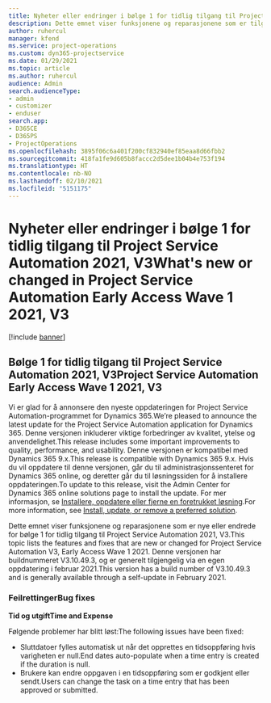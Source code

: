 ```yaml
---
title: Nyheter eller endringer i bølge 1 for tidlig tilgang til Project Service Automation 2021, V3
description: Dette emnet viser funksjonene og reparasjonene som er tilgjengelige i bølge 1 for tidlig tilgang til Project Service Automation 2021, V3.
author: ruhercul
manager: kfend
ms.service: project-operations
ms.custom: dyn365-projectservice
ms.date: 01/29/2021
ms.topic: article
ms.author: ruhercul
audience: Admin
search.audienceType:
- admin
- customizer
- enduser
search.app:
- D365CE
- D365PS
- ProjectOperations
ms.openlocfilehash: 3895f06c6a401f200cf832940ef85eaa8d66fbb2
ms.sourcegitcommit: 418fa1fe9d605b8faccc2d5dee1b04b4e753f194
ms.translationtype: HT
ms.contentlocale: nb-NO
ms.lasthandoff: 02/10/2021
ms.locfileid: "5151175"
---
```

# <a name="whats-new-or-changed-in-project-service-automation-early-access-wave-1-2021-v3"></a><span data-ttu-id="77943-103">Nyheter eller endringer i bølge 1 for tidlig tilgang til Project Service Automation 2021, V3</span><span class="sxs-lookup"><span data-stu-id="77943-103">What's new or changed in Project Service Automation Early Access Wave 1 2021, V3</span></span>

[!include [banner](../includes/psa-now-project-operations.md)]

## <a name="project-service-automation-early-access-wave-1-2021-v3"></a><span data-ttu-id="77943-104">Bølge 1 for tidlig tilgang til Project Service Automation 2021, V3</span><span class="sxs-lookup"><span data-stu-id="77943-104">Project Service Automation Early Access Wave 1 2021, V3</span></span>

<span data-ttu-id="77943-105">Vi er glad for å annonsere den nyeste oppdateringen for Project Service Automation-programmet for Dynamics 365.</span><span class="sxs-lookup"><span data-stu-id="77943-105">We’re pleased to announce the latest update for the Project Service Automation application for Dynamics 365.</span></span> <span data-ttu-id="77943-106">Denne versjonen inkluderer viktige forbedringer av kvalitet, ytelse og anvendelighet.</span><span class="sxs-lookup"><span data-stu-id="77943-106">This release includes some important improvements to quality, performance, and usability.</span></span> <span data-ttu-id="77943-107">Denne versjonen er kompatibel med Dynamics 365 9.x.</span><span class="sxs-lookup"><span data-stu-id="77943-107">This release is compatible with Dynamics 365 9.x.</span></span> <span data-ttu-id="77943-108">Hvis du vil oppdatere til denne versjonen, går du til administrasjonssenteret for Dynamics 365 online, og deretter går du til løsningssiden for å installere oppdateringen.</span><span class="sxs-lookup"><span data-stu-id="77943-108">To update to this release, visit the Admin Center for Dynamics 365 online solutions page to install the update.</span></span> <span data-ttu-id="77943-109">For mer informasjon, se [Installere, oppdatere eller fjerne en foretrukket løsning](https://docs.microsoft.com/power-platform/admin/install-remove-preferred-solution).</span><span class="sxs-lookup"><span data-stu-id="77943-109">For more information, see [Install, update, or remove a preferred solution](https://docs.microsoft.com/power-platform/admin/install-remove-preferred-solution).</span></span>

<span data-ttu-id="77943-110">Dette emnet viser funksjonene og reparasjonene som er nye eller endrede for bølge 1 for tidlig tilgang til Project Service Automation 2021, V3.</span><span class="sxs-lookup"><span data-stu-id="77943-110">This topic lists the features and fixes that are new or changed for Project Service Automation V3, Early Access Wave 1 2021.</span></span> <span data-ttu-id="77943-111">Denne versjonen har buildnummeret V3.10.49.3, og er generelt tilgjengelig via en egen oppdatering i februar 2021.</span><span class="sxs-lookup"><span data-stu-id="77943-111">This version has a build number of V3.10.49.3 and is generally available through a self-update in February 2021.</span></span>


### <a name="bug-fixes"></a><span data-ttu-id="77943-112">Feilrettinger</span><span class="sxs-lookup"><span data-stu-id="77943-112">Bug fixes</span></span>

<span data-ttu-id="77943-113">**Tid og utgift**</span><span class="sxs-lookup"><span data-stu-id="77943-113">**Time and Expense**</span></span>

<span data-ttu-id="77943-114">Følgende problemer har blitt løst:</span><span class="sxs-lookup"><span data-stu-id="77943-114">The following issues have been fixed:</span></span>

- <span data-ttu-id="77943-115">Sluttdatoer fylles automatisk ut når det opprettes en tidsoppføring hvis varigheten er null.</span><span class="sxs-lookup"><span data-stu-id="77943-115">End dates auto-populate when a time entry is created if the duration is null.</span></span>
- <span data-ttu-id="77943-116">Brukere kan endre oppgaven i en tidsoppføring som er godkjent eller sendt.</span><span class="sxs-lookup"><span data-stu-id="77943-116">Users can change the task on a time entry that has been approved or submitted.</span></span>

